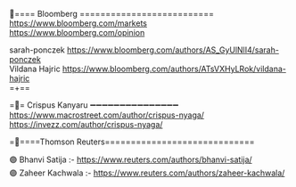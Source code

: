 







🔰==== Bloomberg ==========================  
https://www.bloomberg.com/markets   
https://www.bloomberg.com/opinion   

sarah-ponczek  https://www.bloomberg.com/authors/AS_GyUlNlI4/sarah-ponczek     
Vildana Hajric  https://www.bloomberg.com/authors/ATsVXHyLRok/vildana-hajric    
=+==  

=🔰= Crispus Kanyaru ➖➖➖➖➖➖➖➖➖➖➖➖➖➖➖    
https://www.macrostreet.com/author/crispus-nyaga/     
https://invezz.com/author/crispus-nyaga/   


=🔰====Thomson Reuters=============================

🟣 Bhanvi Satija :- https://www.reuters.com/authors/bhanvi-satija/        
🟣 Zaheer Kachwala :- https://www.reuters.com/authors/zaheer-kachwala/   



   
